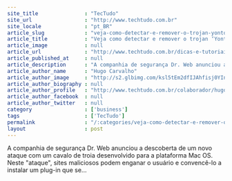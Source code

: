 ```yaml
---
site_title               : "TecTudo"
site_url                 : "http://www.techtudo.com.br"
site_locale              : "pt_BR"
article_slug             : "veja-como-detectar-e-remover-o-trojan-yontoo-do-seu-mac-os"
article_title            : "Veja como detectar e remover o trojan ‘Yontoo’ do seu Mac OS"
article_image            : null
article_url              : "http://www.techtudo.com.br/dicas-e-tutoriais/noticia/2013/03/veja-como-detectar-e-remover-o-trojan-yontoo-do-seu-mac-os.html"
article_published_at     : null
article_description      : "A companhia de segurança Dr. Web anunciou a descoberta de um novo ataque com um cavalo de troia desenvolvido para a plataforma Mac OS. Neste 'ataque', sites maliciosos podem enganar o usuário e convencê-lo a instalar um plug-in que se..."
article_author_name      : "Hugo Carvalho"
article_author_image     : "http://s2.glbimg.com/ksl5tEm2dfIJAhfisj0YInXZ6G0=/30x30/s2.glbimg.com/FegV-KO6XSUs6EK2vuN5Na7ZA2w=/140x140/s.glbimg.com/po/tt2/f/original/2013/11/12/hugo_carvalho_colab.png"
article_author_biography : null
article_author_profile   : "http://www.techtudo.com.br/colaborador/hugo-carvalho.html"
article_author_facebook  : null
article_author_twitter   : null
category                 : ['business']
tags                     : ['TecTudo']
permalink                : "/:categories/veja-como-detectar-e-remover-o-trojan-yontoo-do-seu-mac-os/"
layout                   : post
---
```


A companhia de segurança Dr. Web anunciou a descoberta de um novo ataque com um cavalo de troia desenvolvido para a plataforma Mac OS. Neste "ataque", sites maliciosos podem enganar o usuário e convencê-lo a instalar um plug-in que se...
